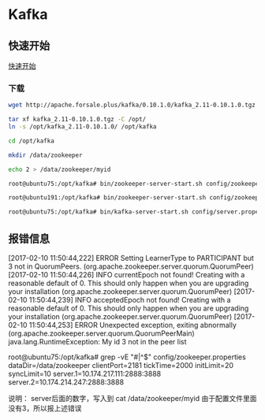 # Kafka

## 快速开始

[快速开始](http://kafka.apache.org/quickstart)

### 下载

```bash
wget http://apache.forsale.plus/kafka/0.10.1.0/kafka_2.11-0.10.1.0.tgz

tar xf kafka_2.11-0.10.1.0.tgz -C /opt/
ln -s /opt/kafka_2.11-0.10.1.0/ /opt/kafka

cd /opt/kafka

mkdir /data/zookeeper

echo 2 > /data/zookeeper/myid

root@ubuntu75:/opt/kafka# bin/zookeeper-server-start.sh config/zookeeper.properties &[

root@ubuntu191:/opt/kafka# bin/zookeeper-server-start.sh config/zookeeper.properties &

root@ubuntu75:/opt/kafka# bin/kafka-server-start.sh config/server.properties &
```

## 报错信息

[2017-02-10 11:50:44,222] ERROR Setting LearnerType to PARTICIPANT but 3 not in QuorumPeers.  (org.apache.zookeeper.server.quorum.QuorumPeer)
[2017-02-10 11:50:44,226] INFO currentEpoch not found! Creating with a reasonable default of 0. This should only happen when you are upgrading your installation (org.apache.zookeeper.server.quorum.QuorumPeer)
[2017-02-10 11:50:44,239] INFO acceptedEpoch not found! Creating with a reasonable default of 0. This should only happen when you are upgrading your installation (org.apache.zookeeper.server.quorum.QuorumPeer)
[2017-02-10 11:50:44,253] ERROR Unexpected exception, exiting abnormally (org.apache.zookeeper.server.quorum.QuorumPeerMain)
java.lang.RuntimeException: My id 3 not in the peer list

root@ubuntu75:/opt/kafka# grep -vE "#|^$" config/zookeeper.properties 
dataDir=/data/zookeeper
clientPort=2181
tickTime=2000
initLimit=20
syncLimit=10
server.1=10.174.217.111:2888:3888
server.2=10.174.214.247:2888:3888

说明：
    server后面的数字，写入到 cat /data/zookeeper/myid
由于配置文件里面没有3，所以报上述错误
